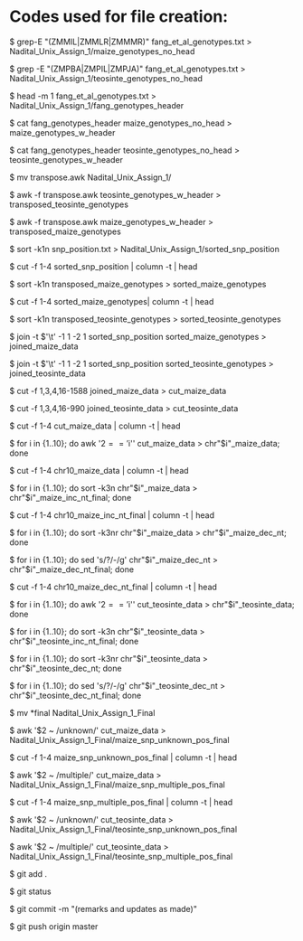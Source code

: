 # Codes used for file creation:

$ grep-E "(ZMMIL|ZMMLR|ZMMMR)" fang_et_al_genotypes.txt > Nadital_Unix_Assign_1/maize_genotypes_no_head

$ grep -E "(ZMPBA|ZMPIL|ZMPJA)" fang_et_al_genotypes.txt > Nadital_Unix_Assign_1/teosinte_genotypes_no_head

$ head -m 1 fang_et_al_genotypes.txt > Nadital_Unix_Assign_1/fang_genotypes_header

$ cat fang_genotypes_header maize_genotypes_no_head > maize_genotypes_w_header

$ cat fang_genotypes_header teosinte_genotypes_no_head > teosinte_genotypes_w_header

$ mv transpose.awk Nadital_Unix_Assign_1/

$ awk -f transpose.awk teosinte_genotypes_w_header > transposed_teosinte_genotypes

$ awk -f transpose.awk maize_genotypes_w_header > transposed_maize_genotypes

$ sort -k1n snp_position.txt > Nadital_Unix_Assign_1/sorted_snp_position

$ cut -f 1-4 sorted_snp_position | column -t | head

$ sort -k1n  transposed_maize_genotypes > sorted_maize_genotypes

$ cut -f 1-4 sorted_maize_genotypes| column -t | head

$ sort -k1n transposed_teosinte_genotypes > sorted_teosinte_genotypes

$ join -t $'\t' -1 1 -2 1 sorted_snp_position sorted_maize_genotypes > joined_maize_data

$ join -t $'\t' -1 1 -2 1 sorted_snp_position sorted_teosinte_genotypes > joined_teosinte_data

$ cut -f 1,3,4,16-1588 joined_maize_data > cut_maize_data

$ cut -f 1,3,4,16-990 joined_teosinte_data > cut_teosinte_data

$ cut -f 1-4 cut_maize_data | column -t | head

$ for i in {1..10}; do awk '$2 == '$i'' cut_maize_data > chr"$i"_maize_data; done

$ cut -f 1-4 chr10_maize_data | column -t | head

$ for i in {1..10}; do sort -k3n chr"$i"_maize_data > chr"$i"_maize_inc_nt_final; done

$ cut -f 1-4 chr10_maize_inc_nt_final | column -t | head

$ for i in {1..10}; do sort -k3nr chr"$i"_maize_data > chr"$i"_maize_dec_nt; done

$ for i in {1..10}; do sed 's/?/-/g' chr"$i"_maize_dec_nt > chr"$i"_maize_dec_nt_final; done

$ cut -f 1-4 chr10_maize_dec_nt_final | column -t | head

$ for i in {1..10}; do awk '$2 == '$i'' cut_teosinte_data > chr"$i"_teosinte_data; done

$ for i in {1..10}; do sort -k3n chr"$i"_teosinte_data > chr"$i"_teosinte_inc_nt_final; done

$ for i in {1..10}; do sort -k3nr chr"$i"_teosinte_data > chr"$i"_teosinte_dec_nt; done

$ for i in {1..10}; do sed 's/?/-/g' chr"$i"_teosinte_dec_nt > chr"$i"_teosinte_dec_nt_final; done

$ mv *final Nadital_Unix_Assign_1_Final

$ awk '$2 ~ /unknown/' cut_maize_data > Nadital_Unix_Assign_1_Final/maize_snp_unknown_pos_final

$ cut -f 1-4 maize_snp_unknown_pos_final | column -t | head

$ awk  '$2 ~ /multiple/' cut_maize_data > Nadital_Unix_Assign_1_Final/maize_snp_multiple_pos_final

$ cut -f 1-4 maize_snp_multiple_pos_final | column -t | head

$ awk '$2 ~ /unknown/' cut_teosinte_data > Nadital_Unix_Assign_1_Final/teosinte_snp_unknown_pos_final

$ awk '$2 ~ /multiple/' cut_teosinte_data > Nadital_Unix_Assign_1_Final/teosinte_snp_multiple_pos_final

$ git add .

$ git status

$ git commit -m "(remarks and updates as made)"

$ git push origin master
